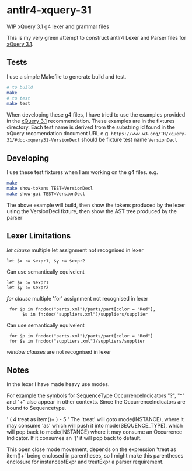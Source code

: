 # antlr4-xquery-31

WIP xQuery 3.1 g4 lexer and grammar files

This is my very green attempt to construct antlr4 Lexer and Parser files for [xQuery 3.1](https://www.w3.org/TR/xquery-31/).


## Tests

I use a simple Makefile to generate build and test.


```bash
# to build
make
# to test
make test
```

When developing these g4 files, I have tried to use the examples provided 
in the [xQuery 3.1](https://www.w3.org/TR/xquery-31/) recommendation.
These examples are in the fixtures directory.
Each test name is derived from the substring id found in the xQuery recomendation document URL
e.g. `https://www.w3.org/TR/xquery-31/#doc-xquery31-VersionDecl`
should  be fixture test name `VersionDecl`


## Developing

I use these test fixtures when I am working on the g4 files.  e.g.

```bash
make
make show-tokens TEST=VersionDecl
make show-gui TEST=VersionDecl
```

The above example will build,
then show the tokens produced by the lexer  using the VersionDecl fixture,
then show the AST tree  produced by the parser

## Lexer Limitations

*let clause* multiple let assignment not recognised in lexer

```xquery
let $x := $expr1, $y := $expr2
```

Can use semantically equivelent

```xquery
let $x := $expr1
let $y := $expr2
```

*for clause* multiple 'for' assignment not recognised in lexer

```xquery
 for $p in fn:doc("parts.xml")/parts/part[color = "Red"],
      $s in fn:doc("suppliers.xml")/suppliers/supplier
```

Can use semantically equivelent

```xquery
 for $p in fn:doc("parts.xml")/parts/part[color = "Red"]
 for $s in fn:doc("suppliers.xml")/suppliers/supplier
```


*window clauses*  are not recognised in lexer

## Notes

In the lexer I have made heavy use modes.

For example the symbols for SequenceType OccurrenceIndicators "?", "*" and "+" also 
 appear in other contexts. Since the OccurrenceIndicators are bound to Sequencetype.

 ' ( 4 treat as item()+ ) - 5 '
The 'treat' will goto mode(INSTANCE),
where it may consume 'as' which will push it into mode(SEQUENCE_TYPE), 
which will pop back to mode(INSTANCE) where it may consume an Occurrence Indicator.
If it consumes an ')' it will pop back to default.

This open close mode movement, depends on the expression 'treat as item()+'
being enclosed in parentheses, so I might make this parentheses enclosure for instanceofExpr and treatExpr a parser requirement.



 


  
 

